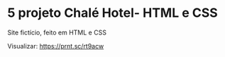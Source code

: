 # 5 projeto Chalé Hotel- HTML e CSS
 Site fictício, feito em HTML e CSS
 
 Visualizar: https://prnt.sc/rt9acw
